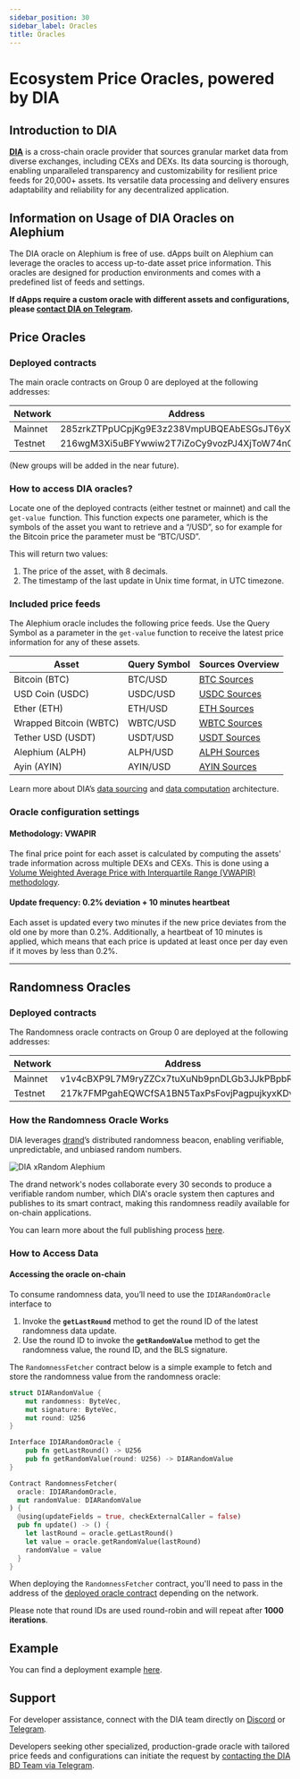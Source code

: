 ```yaml
---
sidebar_position: 30
sidebar_label: Oracles
title: Oracles
---
```


# Ecosystem Price Oracles, powered by DIA

## Introduction to DIA 

**[DIA](https://diadata.org/)** is a cross-chain oracle provider that sources granular market data from diverse exchanges, including CEXs and DEXs. Its data sourcing is thorough, enabling unparalleled transparency and customizability for resilient price feeds for 20,000+ assets. Its versatile data processing and delivery ensures adaptability and reliability for any decentralized application.

## Information on Usage of DIA Oracles on Alephium

The DIA oracle on Alephium is free of use. dApps built on Alephium can leverage the oracles to access up-to-date asset price information. This oracles are designed for production environments and comes with a predefined list of feeds and settings.

**If dApps require a custom oracle with different assets and configurations, please [contact DIA on Telegram](https://t.me/diabdteam).**

## Price Oracles

### Deployed contracts

The main oracle contracts on Group 0 are deployed at the following addresses: 

Network    | Address
-----------|--------------------------------------------------------------
Mainnet    | 285zrkZTPpUCpjKg9E3z238VmpUBQEAbESGsJT6yX7Rod
Testnet    | 216wgM3Xi5uBFYwwiw2T7iZoCy9vozPJ4XjToW74nQjbV


(New groups will be added in the near future).

### How to access DIA oracles?

Locate one of the deployed contracts (either testnet or mainnet) and call the `get-value `function. This function expects one parameter, which is the symbols of the asset you want to retrieve and a “/USD”, so for example for the Bitcoin price the parameter must be “BTC/USD”.

This will return two values:

1. The price of the asset, with 8 decimals.
2. The timestamp of the last update in Unix time format, in UTC timezone.

### Included price feeds

The Alephium oracle includes the following price feeds. Use the Query Symbol as a parameter in the `get-value` function to receive the latest price information for any of these assets.

| Asset | Query Symbol | Sources Overview |
| ----------- | ----------- | ------|
| Bitcoin (BTC) | BTC/USD | [BTC Sources](https://www.diadata.org/app/price/asset/Bitcoin/0x0000000000000000000000000000000000000000/) |
| USD Coin (USDC) | USDC/USD | [USDC Sources](https://www.diadata.org/app/price/asset/Ethereum/0xA0b86991c6218b36c1d19D4a2e9Eb0cE3606eB48/) |
| Ether (ETH) | ETH/USD | [ETH Sources](https://www.diadata.org/app/price/asset/Ethereum/0x0000000000000000000000000000000000000000/) |
| Wrapped Bitcoin (WBTC) | WBTC/USD | [WBTC Sources](https://www.diadata.org/app/price/asset/Ethereum/0x2260FAC5E5542a773Aa44fBCfeDf7C193bc2C599/) |
| Tether USD (USDT) | USDT/USD | [USDT Sources](https://www.diadata.org/app/price/asset/Ethereum/0xdAC17F958D2ee523a2206206994597C13D831ec7/) |
| Alephium (ALPH) | ALPH/USD | [ALPH Sources](https://www.diadata.org/app/price/asset/Alephium/tgx7VNFoP9DJiFMFgXXtafQZkUvyEdDHT9ryamHJYrjq/) |
| Ayin (AYIN) | AYIN/USD | [AYIN Sources](https://www.diadata.org/app/price/asset/Alephium/vT49PY8ksoUL6NcXiZ1t2wAmC7tTPRfFfER8n3UCLvXy/) |

Learn more about DIA’s [data sourcing](https://docs.diadata.org/introduction/dia-technical-structure/data-sourcing) and [data computation](https://docs.diadata.org/introduction/dia-technical-structure/data-computation) architecture.


### Oracle configuration settings

#### Methodology: VWAPIR

The final price point for each asset is calculated by computing the assets' trade information across multiple DEXs and CEXs. This is done using a [Volume Weighted Average Price with Interquartile Range (VWAPIR) methodology](https://docs.diadata.org/products/token-price-feeds/exchangeprices/vwapir-volume-weighted-average-price-with-interquartile-range-filter).

#### Update frequency: 0.2% deviation + 10 minutes heartbeat

Each asset is updated every two minutes if the new price deviates from the old one by more than 0.2%. Additionally, a heartbeat of 10 minutes is applied, which means that each price is updated at least once per day even if it moves by less than 0.2%.

---

## Randomness Oracles

### Deployed contracts

The Randomness oracle contracts on Group 0 are deployed at the following addresses: 

Network    | Address
-----------|--------------------------------------------------------------
Mainnet    | v1v4cBXP9L7M9ryZZCx7tuXuNb9pnDLGb3JJkPBpbR1Z
Testnet    | 217k7FMPgahEQWCfSA1BN5TaxPsFovjPagpujkyxKDvS3

### How the Randomness Oracle Works

DIA leverages [drand](https://drand.love/)’s distributed randomness beacon, enabling verifiable, unpredictable, and unbiased random numbers.

![DIA xRandom Alephium](https://github.com/user-attachments/assets/8f11cf93-87a5-4333-86ce-b129623aee0a)

The drand network's nodes collaborate every 30 seconds to produce a verifiable random number, which DIA's oracle system then captures and publishes to its smart contract, making this randomness readily available for on-chain applications. 

You can learn more about the full publishing process [here](https://docs.diadata.org/use-nexus-product/readme/randomness-oracle/data-source#on-chain-publishing-process).

### How to Access Data  

#### Accessing the oracle on-chain  

To consume randomness data, you’ll need to use the `IDIARandomOracle` interface to

1. Invoke the **`getLastRound`** method to get the round ID of the latest randomness data update.
2. Use the round ID to invoke the **`getRandomValue`** method to get the randomness value, the round ID, and the BLS signature.

The `RandomnessFetcher` contract below is a simple example to fetch and store the randomness value from the randomness oracle:

```rust
struct DIARandomValue {
    mut randomness: ByteVec,
    mut signature: ByteVec,
    mut round: U256
}

Interface IDIARandomOracle {
    pub fn getLastRound() -> U256
    pub fn getRandomValue(round: U256) -> DIARandomValue
}

Contract RandomnessFetcher(
  oracle: IDIARandomOracle,
  mut randomValue: DIARandomValue
) {
  @using(updateFields = true, checkExternalCaller = false)
  pub fn update() -> () {
    let lastRound = oracle.getLastRound()
    let value = oracle.getRandomValue(lastRound)
    randomValue = value
  }
}
```

When deploying the `RandomnessFetcher` contract, you'll need to pass in the address of the [deployed oracle contract](#deployed-contracts) depending on the network.

Please note that round IDs are used round-robin and will repeat after **1000 iterations**.

## Example

You can find a deployment example [here](https://github.com/alephium/ralph-example/tree/master/call-oracle/contracts).

## Support

For developer assistance, connect with the DIA team directly on [Discord](https://discord.gg/ZvGjVY5uvs) or [Telegram](https://t.me/diadata_org).

Developers seeking other specialized, production-grade oracle with tailored price feeds and configurations can initiate the request by [contacting the DIA BD Team via Telegram](https://t.me/diabdteam).
